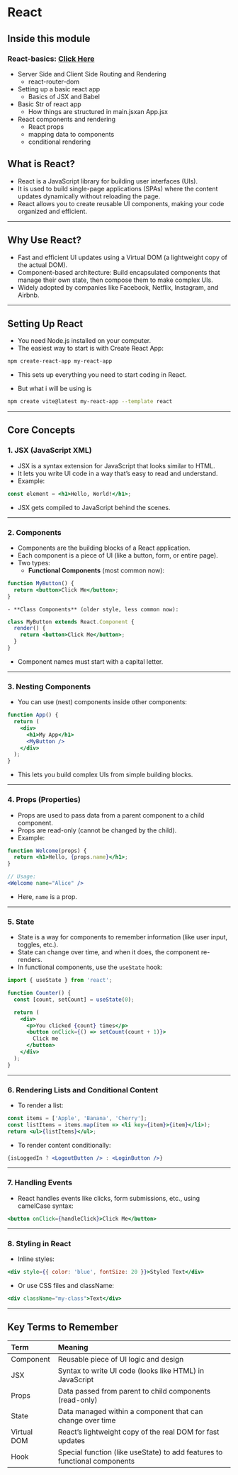 # React

## Inside this module

### React-basics: [Click Here](./react-basics/README.md)

- Server Side and Client Side Routing and Rendering
  - react-router-dom
- Setting up a basic react app
  - Basics of JSX and Babel
- Basic Str of react app
  - How things are structured in main.jsxan App.jsx
- React components and rendering
  - React props
  - mapping data to components
  - conditional rendering

## **What is React?**

- React is a JavaScript library for building user interfaces (UIs).
- It is used to build single-page applications (SPAs) where the content updates dynamically without reloading the page.
- React allows you to create reusable UI components, making your code organized and efficient.

---

## **Why Use React?**

- Fast and efficient UI updates using a Virtual DOM (a lightweight copy of the actual DOM).
- Component-based architecture: Build encapsulated components that manage their own state, then compose them to make complex UIs.
- Widely adopted by companies like Facebook, Netflix, Instagram, and Airbnb.

---

## **Setting Up React**

- You need Node.js installed on your computer.
- The easiest way to start is with Create React App:

```bash
npm create-react-app my-react-app
```

- This sets up everything you need to start coding in React.

- But what i will be using is 

```bash
npm create vite@latest my-react-app --template react
```

---

## **Core Concepts**

### **1. JSX (JavaScript XML)**

- JSX is a syntax extension for JavaScript that looks similar to HTML.
- It lets you write UI code in a way that’s easy to read and understand.
- Example:

```jsx
const element = <h1>Hello, World!</h1>;
```

- JSX gets compiled to JavaScript behind the scenes.

---

### **2. Components**

- Components are the building blocks of a React application.
- Each component is a piece of UI (like a button, form, or entire page).
- Two types:
    - **Functional Components** (most common now):

```jsx
function MyButton() {
  return <button>Click Me</button>;
}
```

    - **Class Components** (older style, less common now):

```jsx
class MyButton extends React.Component {
  render() {
    return <button>Click Me</button>;
  }
}
```

- Component names must start with a capital letter.

---

### **3. Nesting Components**

- You can use (nest) components inside other components:

```jsx
function App() {
  return (
    <div>
      <h1>My App</h1>
      <MyButton />
    </div>
  );
}
```

- This lets you build complex UIs from simple building blocks.

---

### **4. Props (Properties)**

- Props are used to pass data from a parent component to a child component.
- Props are read-only (cannot be changed by the child).
- Example:

```jsx
function Welcome(props) {
  return <h1>Hello, {props.name}</h1>;
}

// Usage:
<Welcome name="Alice" />
```

- Here, `name` is a prop.

---

### **5. State**

- State is a way for components to remember information (like user input, toggles, etc.).
- State can change over time, and when it does, the component re-renders.
- In functional components, use the `useState` hook:

```jsx
import { useState } from 'react';

function Counter() {
  const [count, setCount] = useState(0);

  return (
    <div>
      <p>You clicked {count} times</p>
      <button onClick={() => setCount(count + 1)}>
        Click me
      </button>
    </div>
  );
}
```


---

### **6. Rendering Lists and Conditional Content**

- To render a list:

```jsx
const items = ['Apple', 'Banana', 'Cherry'];
const listItems = items.map(item => <li key={item}>{item}</li>);
return <ul>{listItems}</ul>;
```

- To render content conditionally:

```jsx
{isLoggedIn ? <LogoutButton /> : <LoginButton />}
```


---

### **7. Handling Events**

- React handles events like clicks, form submissions, etc., using camelCase syntax:

```jsx
<button onClick={handleClick}>Click Me</button>
```


---

### **8. Styling in React**

- Inline styles:

```jsx
<div style={{ color: 'blue', fontSize: 20 }}>Styled Text</div>
```

- Or use CSS files and className:

```jsx
<div className="my-class">Text</div>
```


---

## **Key Terms to Remember**

| Term | Meaning |
| :-- | :-- |
| Component | Reusable piece of UI logic and design |
| JSX | Syntax to write UI code (looks like HTML) in JavaScript |
| Props | Data passed from parent to child components (read-only) |
| State | Data managed within a component that can change over time |
| Virtual DOM | React’s lightweight copy of the real DOM for fast updates |
| Hook | Special function (like useState) to add features to functional components |
